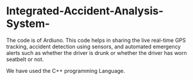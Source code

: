 # Integrated-Accident-Analysis-System-
The code is of Ardiuno. This code helps in sharing the live real-time GPS tracking, accident detection using sensors, and automated emergency alerts such as whether the driver is drunk or whether the driver has worn seatbelt or not. 

We have used the C++ programming Language. 
